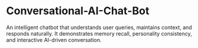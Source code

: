 # Conversational-AI-Chat-Bot
An intelligent chatbot that understands user queries, maintains context, and responds naturally. It demonstrates memory recall, personality consistency, and interactive AI-driven conversation.
